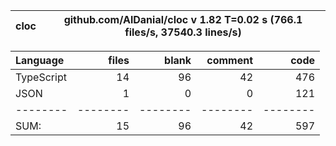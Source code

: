 
cloc|github.com/AlDanial/cloc v 1.82  T=0.02 s (766.1 files/s, 37540.3 lines/s)
--- | ---

Language|files|blank|comment|code
:-------|-------:|-------:|-------:|-------:
TypeScript|14|96|42|476
JSON|1|0|0|121
--------|--------|--------|--------|--------
SUM:|15|96|42|597
